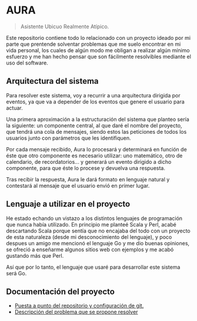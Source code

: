 # AURA
> Asistente Ubicuo Realmente Atípico.

Este repositorio contiene todo lo relacionado con un proyecto ideado por mi parte que prentende solventar problemas que me suelo encontrar en mi vida personal, los cuales de algún modo me obligan a realizar algún mínimo esfuerzo y me han hecho pensar que son fácilmente resolvibles mediante el uso del software.

## Arquitectura del sistema

Para resolver este sistema, voy a recurrir a una arquitectura dirigida por eventos, ya que va a depender de los eventos que genere el usuario para actuar.

Una primera aproximación a la estructuración del sistema que planteo sería la siguiente: un componente central, al que daré el nombre del proyecto, que tendrá una cola de mensajes, siendo estos las peticiones de todos los usuarios junto con parámetros que les identifiquen.

Por cada mensaje recibido, Aura lo procesará y determinará en función de éste que otro componente es necesario utilizar: uno matemático, otro de calendario, de recordatorios... y generará un evento dirigido a dicho componente, para que éste lo procese y devuelva una respuesta.

Tras recibir la respuesta, Aura le dará formato en lenguaje natural y contestará al mensaje que el usuario envió en primer lugar.

## Lenguaje a utilizar en el proyecto

He estado echando un vistazo a los distintos lenguajes de programación que nunca había utilizado. En principio me planteé Scala y Perl, acabé descartando Scala porque sentía que no encajaba del todo con un proyecto de esta naturaleza (desde mi desconocimiento del lenguaje), y poco despues un amigo me mencionó el lenguaje Go y me dio buenas opiniones, se ofreció a enseñarme algunos sitios web con ejemplos y me acabó gustando más que Perl.

Así que por lo tanto, el lenguaje que usaré para desarrollar este sistema será Go.

## Documentación del proyecto

+ [Puesta a punto del repositorio y configuración de git.](https://github.com/Anglepi/Aura/blob/main/docs/configuracion_git.md)
+ [Descripción del problema que se propone resolver](https://github.com/Anglepi/Aura/blob/main/docs/hitos/hito0.md)